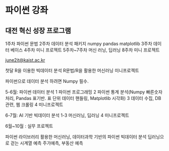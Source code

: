 # 파이썬 강좌

## 대전 혁신 성장 프로그램
1주차 파이썬 문법
2주차 데이터 분석 패키지 numpy pandas matplotlib
3주차 데이터 베이스
4주차 미니 프로젝트
5주차~7주차 머신 러닝, 딥러닝
8주차 미니 프로젝트

june2it@kaist.ac.kr

첫달
R을 이용한 빅데이터 분석
R문법/R을 활용한 머신러닝
미니프로젝트

파이썬으로 데이터 분석 하려면 Numpy 필수.

5-6월: 파이썬 데이터 분석
1	파이썬 프로그래밍
2	파이썬 통계 분석(Numpy 빠른숫자처리, Pandas 표기반. 표 단위 데이터 핸들링, Matplotlib 시각화)
3	데이터 수집, DB관련, 웹 크롤링
4	미니프로젝트


6-7월: AI 기반 빅데이터 분석
1-3	머신러닝, 딥러닝
4	미니프로젝트

6월~10월 : 실무 프로젝트

파이썬 라이브러리 활용한 머신러닝,
데이터과학 기반의 파이썬 빅데이터 분석
딥러닝으로 걷는 시계열 예측
주가예측, 부동산 예측
